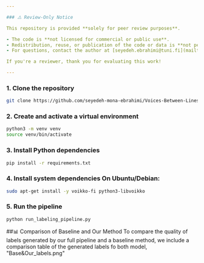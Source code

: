 ```yaml
---

### ⚠️ Review-Only Notice

This repository is provided **solely for peer review purposes**.

- The code is **not licensed for commercial or public use**.
- Redistribution, reuse, or publication of the code or data is **not permitted**.
- For questions, contact the author at [seyedeh.ebrahimi@tuni.fi](mailto:seyedeh.ebrahimi@tuni.fi).

If you're a reviewer, thank you for evaluating this work!

---
```



### 1. Clone the repository
```bash
git clone https://github.com/seyedeh-mona-ebrahimi/Voices-Between-Lines.git
```

### 2. Create and activate a virtual environment
```bash
python3 -m venv venv
source venv/bin/activate
```

### 3. Install Python dependencies
```bash
pip install -r requirements.txt
```

### 4. Install system dependencies On Ubuntu/Debian:
```bash
sudo apt-get install -y voikko-fi python3-libvoikko
```

### 5. Run the pipeline
```bash
python run_labeling_pipeline.py
```

##📊 Comparison of Baseline and Our Method
To compare the quality of labels generated by our full pipeline and a baseline method, we include a comparison table of the generated labels fo both model, "Base&Our_labels.png"
